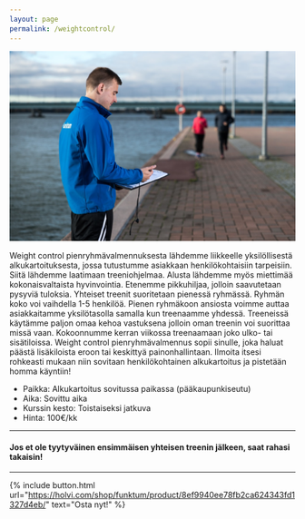 ```yaml
---
layout: page
permalink: /weightcontrol/
---
```


![Weight Control](/media/weight-control.jpg)


Weight control pienryhmävalmennuksesta lähdemme liikkeelle yksilöllisestä alkukartoituksesta, jossa tutustumme asiakkaan
henkilökohtaisiin tarpeisiin. Siitä lähdemme laatimaan treeniohjelmaa. Alusta lähdemme myös miettimää kokonaisvaltaista
hyvinvointia. Etenemme pikkuhiljaa, jolloin saavutetaan pysyviä tuloksia. Yhteiset treenit suoritetaan pienessä ryhmässä.
Ryhmän koko voi vaihdella 1-5 henkilöä. Pienen ryhmäkoon ansiosta voimme auttaa asiakkaitamme yksilötasolla samalla kun 
treenaamme yhdessä. Treeneissä käytämme paljon omaa kehoa vastuksena jolloin oman treenin voi suorittaa missä vaan. 
Kokoonnumme kerran viikossa treenaamaan joko ulko- tai sisätiloissa. Weight control pienryhmävalmennus sopii sinulle, joka 
haluat päästä lisäkiloista eroon tai keskittyä painonhallintaan. Ilmoita itsesi rohkeasti mukaan niin sovitaan 
henkilökohtainen alkukartoitus ja pistetään homma käyntiin!


* Paikka: Alkukartoitus sovitussa paikassa (pääkaupunkiseutu)
* Aika: Sovittu aika
* Kurssin kesto: Toistaiseksi jatkuva
* Hinta: 100€/kk

---

#### Jos et ole tyytyväinen ensimmäisen yhteisen treenin jälkeen, saat rahasi takaisin!

---

{% include button.html url="https://holvi.com/shop/funktum/product/8ef9940ee78fb2ca624343fd1327d4eb/" text="Osta nyt!" %}
